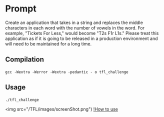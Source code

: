 # Prompt

Create an application that takes in a string and replaces the middle characters
in each word with the number of vowels in the word. For example, "Tickets For
Less," would become "T2s F1r L1s." Please treat this application as if it is
going to be released in a production environment and will need to be maintained
for a long time.

## Compilation

`gcc -Wextra -Werror -Wextra -pedantic - o tfl_challenge`

## Usage

`./tfl_challenge`

<img src="/TFL/images/screenShot.png")
[!How to use](/TFL/images/screenShot.png)
